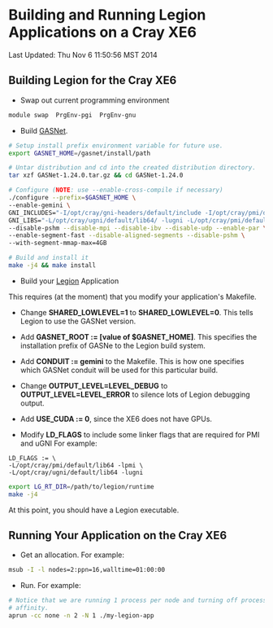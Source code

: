 Building and Running Legion Applications on a Cray XE6
======================================================

Last Updated: Thu Nov  6 11:50:56 MST 2014

## Building Legion for the Cray XE6

- Swap out current programming environment

```bash
module swap  PrgEnv-pgi  PrgEnv-gnu
```

- Build [GASNet](http://gasnet.lbl.gov/).

```bash
# Setup install prefix environment variable for future use.
export GASNET_HOME=/gasnet/install/path

# Untar distribution and cd into the created distribution directory.
tar xzf GASNet-1.24.0.tar.gz && cd GASNet-1.24.0

# Configure (NOTE: use --enable-cross-compile if necessary)
./configure --prefix=$GASNET_HOME \
--enable-gemini \
GNI_INCLUDES="-I/opt/cray/gni-headers/default/include -I/opt/cray/pmi/default/include" \
GNI_LIBS="-L/opt/cray/ugni/default/lib64/ -lugni -L/opt/cray/pmi/default/lib64 -lpmi" \
--disable-pshm --disable-mpi --disable-ibv --disable-udp --enable-par \
--enable-segment-fast --disable-aligned-segments --disable-pshm \
--with-segment-mmap-max=4GB

# Build and install it
make -j4 && make install
```

- Build your [Legion](http://legion.stanford.edu/) Application

This requires (at the moment) that you modify your application's Makefile.

- Change **SHARED_LOWLEVEL=1** to **SHARED_LOWLEVEL=0**. This tells Legion to
  use the GASNet version.

- Add **GASNET_ROOT := [value of $GASNET_HOME]**. This specifies the
  installation prefix of GASNe to the Legion build system.

- Add **CONDUIT := gemini** to the Makefile. This is how one specifies which
  GASNet conduit will be used for this particular build.

- Change **OUTPUT_LEVEL=LEVEL_DEBUG** to **OUTPUT_LEVEL=LEVEL_ERROR** to silence
  lots of Legion debugging output.

- Add **USE_CUDA := 0**, since the XE6 does not have GPUs.

- Modify **LD_FLAGS** to include some linker flags that are required for PMI and
  uGNI For example:

```
LD_FLAGS := \
-L/opt/cray/pmi/default/lib64 -lpmi \
-L/opt/cray/ugni/default/lib64 -lugni
```

```bash
export LG_RT_DIR=/path/to/legion/runtime
make -j4
```
At this point, you should have a Legion executable.

## Running Your Application on the Cray XE6

- Get an allocation. For example:

```bash
msub -I -l nodes=2:ppn=16,walltime=01:00:00
```

- Run. For example:

```bash
# Notice that we are running 1 process per node and turning off process
# affinity.
aprun -cc none -n 2 -N 1 ./my-legion-app
```
